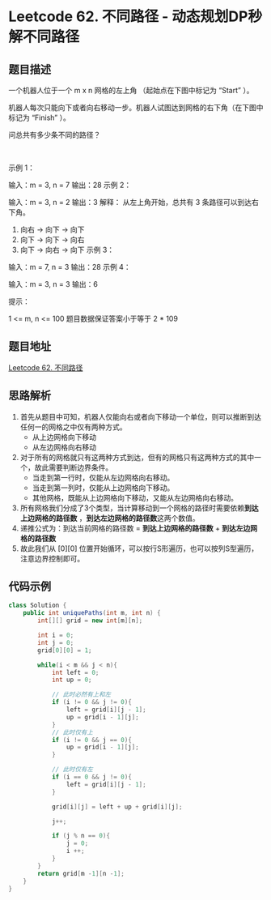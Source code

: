 # Leetcode 62. 不同路径 - 动态规划DP秒解不同路径
## 题目描述
一个机器人位于一个 m x n 网格的左上角 （起始点在下图中标记为 “Start” ）。

机器人每次只能向下或者向右移动一步。机器人试图达到网格的右下角（在下图中标记为 “Finish” ）。

问总共有多少条不同的路径？

 

示例 1：


输入：m = 3, n = 7
输出：28
示例 2：

输入：m = 3, n = 2
输出：3
解释：
从左上角开始，总共有 3 条路径可以到达右下角。
1. 向右 -> 向下 -> 向下
2. 向下 -> 向下 -> 向右
3. 向下 -> 向右 -> 向下
   示例 3：

输入：m = 7, n = 3
输出：28
示例 4：

输入：m = 3, n = 3
输出：6
 

提示：

1 <= m, n <= 100
题目数据保证答案小于等于 2 * 109

## 题目地址
[Leetcode 62. 不同路径](https://leetcode.cn/problems/unique-paths/solution/dong-tai-gui-hua-dpmiao-jie-bu-tong-lu-j-61ut/)

## 思路解析
1. 首先从题目中可知，机器人仅能向右或者向下移动一个单位，则可以推断到达任何一的网格之中仅有两种方式。
    - 从上边网格向下移动
    - 从左边网格向右移动
2. 对于所有的网格就只有这两种方式到达，但有的网格只有这两种方式的其中一个，故此需要判断边界条件。
    - 当走到第一行时，仅能从左边网格向右移动。
    - 当走到第一列时，仅能从上边网格向下移动。
    - 其他网格，既能从上边网格向下移动，又能从左边网格向右移动。
3. 所有网格我们分成了3个类型，当计算移动到一个网格的路径时需要依赖**到达上边网格的路径数** ，**到达左边网格的路径数**这两个数值。
4. 递推公式为：到达当前网格的路径数 = **到达上边网格的路径数** + **到达左边网格的路径数**
5. 故此我们从 [0][0] 位置开始循环，可以按行S形遍历，也可以按列S型遍历，注意边界控制即可。

## 代码示例
```java
class Solution {
    public int uniquePaths(int m, int n) {
        int[][] grid = new int[m][n];

        int i = 0;
        int j = 0;
        grid[0][0] = 1;

        while(i < m && j < n){
            int left = 0;
            int up = 0;

            // 此时必然有上和左
            if (i != 0 && j != 0){
                left = grid[i][j - 1];
                up = grid[i - 1][j];
            }
            // 此时仅有上
            if (i != 0 && j == 0){
                up = grid[i - 1][j];
            }

            // 此时仅有左
            if (i == 0 && j != 0){
                left = grid[i][j - 1];
            }

            grid[i][j] = left + up + grid[i][j];

            j++;

            if (j % n == 0){
                j = 0;
                i ++;
            }
        }
        return grid[m -1][n -1];
    }
}
```